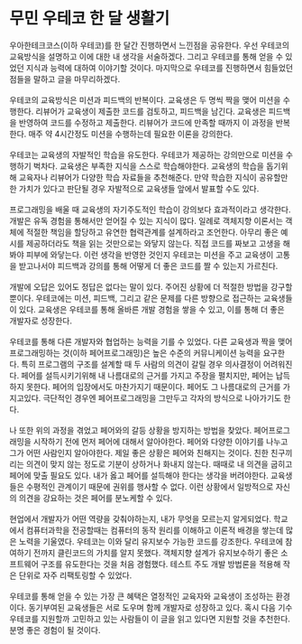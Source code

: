 # 무민 우테코 한 달 생활기

우아한테크코스(이하 우테코)를 한 달간 진행하면서 느낀점을 공유한다. 
우선 우테코의 교육방식을 설명하고 이에 대한 내 생각을 서술하겠다. 
그리고 우테코를 통해 얻을 수 있었던 지식과 능력에 대하여 이야기할 것이다. 
마지막으로 우테코를 진행하면서 힘들었던 점들을 말하고 글을 마무리하겠다.
<br/>
<br/>
우테코의 교육방식은 미션과 피드백의 반복이다. 
교육생은 두 명씩 짝을 맺어 미션을 수행한다. 
리뷰어가 교육생이 제출한 코드를 검토하고, 피드백을 남긴다. 
교육생은 피드백을 반영하여 코드를 수정하고 제출한다. 
리뷰어가 코드에 만족할 때까지 이 과정을 반복한다. 
매주 약 4시간정도 미션을 수행하는데 필요한 이론을 강의한다.
<br/>
<br/>
우테코는 교육생의 자발적인 학습을 유도한다. 
우테코가 제공하는 강의만으로 미션을 수행하기 벅차다. 
교육생은 부족한 지식을 스스로 학습해야한다. 
교육생의 학습을 돕기위해 교육자나 리뷰어가 다양한 학습 자료들을 추천해준다. 
만약 학습한 지식이 공유할만한 가치가 있다고 판단될 경우 자발적으로 교육생들 앞에서 발표할 수도 있다.
<br/>
<br/>
프로그래밍을 배울 때 교육생의 자기주도적인 학습이 강의보다 효과적이라고 생각한다.
개발은 유독 경험을 통해서만 얻어질 수 있는 지식이 많다. 
일례로 객체지향 이론서는 객체에 적절한 책임을 할당하고 유연한 협력관계를 설계하라고 조언한다. 
아무리 좋은 예시를 제공하더라도 책을 읽는 것만으로는 와닿지 않는다. 
직접 코드를 짜보고 고생을 해봐야 피부에 와닿는다. 
이런 생각을 반영한 것인지 우테코는 미션을 주고 교육생이 고통을 받고나서야 피드백과 강의를 통해 어떻게 더 좋은 코드를 짤 수 있는지 가르친다.
<br/>
<br/>
개발에 오답은 있어도 정답은 없다는 말이 있다. 
주어진 상황에 더 적절한 방법을 강구할 뿐이다. 
우테코에는 미션, 피드백, 그리고 같은 문제를 다른 방향으로 접근하는 교육생들이 있다.
교육생은 우테코를 통해 올바른 개발 경험을 쌓을 수 있고, 이를 통해 더 좋은 개발자로 성장한다.
<br/>
<br/>
우테코를 통해 다른 개발자와 협업하는 능력을 기를 수 있었다.
다른 교육생과 짝을 맺어 프로그래밍하는 것(이하 페어프로그래밍)은 높은 수준의 커뮤니케이션 능력을 요구한다.
특히 프로그램의 구조를 설계할 때 두 사람의 의견이 갈릴 경우 의사결정이 어려워진다.
페어를 설득시키기위해 내 나름대로의 근거를 가지고 주장을 펼치지만, 페어는 납득하지 못한다. 
페어의 입장에서도 마찬가지기 때문이다. 
페어도 그 나름대로의 근거를 가지고있다. 
극단적인 경우엔 페어프로그래밍을 그만두고 각자의 방식으로 나아가기도 한다.
<br/>
<br/>
나 또한 위의 과정을 겪었고 페어와의 갈등 상황을 방지하는 방법을 찾았다.
페어프로그래밍을 시작하기 전에 먼저 페어에 대해서 알아야한다.
페어와 다양한 이야기를 나누고 그가 어떤 사람인지 알아야한다. 
제일 좋은 상황은 페어와 친해지는 것이다. 
친한 친구끼리는 의견이 맞지 않는 정도로 기분이 상하거나 화내지 않는다. 
때때로 내 의견을 굽히고 페어에 맞출 필요도 있다. 
내가 옳고 페어를 설득해야 한다는 생각을 버려야한다. 
교육생들은 수평적인 관계이기 때문에 권위를 행사할 수 없다. 
이런 상황에서 일방적으로 자신의 의견을 강요하는 것은 페어를 분노케할 수 있다.
<br/>
<br/>
현업에서 개발자가 어떤 역량을 갖춰야하는지, 내가 무엇을 모르는지 알게되었다. 
학교에서 컴퓨터과학을 전공할때는 컴퓨터의 동작 원리를 이해하고 이론적 배경을 쌓는데 많은 노력을 기울였다. 
우테코는 이와 달리 유지보수 가능한 코드를 강조한다. 
우테코에 참여하기 전까지 클린코드의 가치를 알지 못했다. 
객체지향 설계가 유지보수하기 좋은 소프트웨어 구조를 유도한다는 것을 처음 경험했다.
테스트 주도 개발 방법론을 적용해 작은 단위로 자주 리팩토링할 수 있었다.
<br/>
<br/>
우테코를 통해 얻을 수 있는 가장 큰 혜택은 열정적인 교육자와 교육생이 조성하는 환경이다. 
동기부여된 교육생들은 서로 도우며 함께 개발자로 성장하고 있다. 
혹시 다음 기수 우테코를 지원할까 고민하고 있는 사람들이 이 글을 읽고 있다면 지원할 것을 추천한다. 
분명 좋은 경험이 될 것이다.